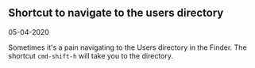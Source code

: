 ## Shortcut to navigate to the users directory
05-04-2020

Sometimes it's a pain navigating to the Users directory in the Finder. The shortcut ```cmd-shift-h``` will take you to the directory.
